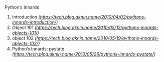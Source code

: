 Python’s Innards
1. Introduction *(https://tech.blog.aknin.name/2010/04/02/pythons-innards-introduction/)*
2. Object 101 *(https://tech.blog.aknin.name/2010/05/12/pythons-innards-objects-101/)*
3. object 102 *(https://tech.blog.aknin.name/2010/05/19/pythons-innards-objects-102/)*
4. Python’s Innards: pystate *(https://tech.blog.aknin.name/2010/05/26/pythons-innards-pystate/)*